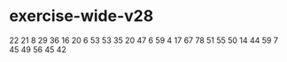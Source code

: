 # exercise-wide-v28
22
21
8
29
36
16
20
6
53
53
35
20
47
6
59
4
17
67
78
51
55
50
14
44
59
7
45
49
56
45
42
